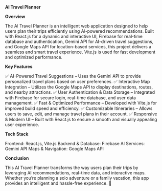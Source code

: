 <b>AI Travel Planner</b>

<b>Overview</b>

The AI Travel Planner is an intelligent web application designed to help users plan their trips efficiently using AI-powered recommendations. Built with React.js for a dynamic and interactive UI, Firebase for real-time database and authentication, Gemini API for AI-driven travel suggestions, and Google Maps API for location-based services, this project delivers a seamless and smart travel experience. Vite.js is used for fast development and optimized performance.

<b>Key Features</b>

✅ AI-Powered Travel Suggestions – Uses the Gemini API to provide personalized travel plans based on user preferences.
✅ Interactive Map Integration – Utilizes the Google Maps API to display destinations, routes, and nearby attractions.
✅ User Authentication & Data Storage – Integrated with Firebase for secure login, real-time database, and user data management.
✅ Fast & Optimized Performance – Developed with Vite.js for improved build speed and efficiency.
✅ Customizable Itineraries – Allows users to save, edit, and manage travel plans in their account.
✅ Responsive & Modern UI – Built with React.js to ensure a smooth and visually appealing user experience.

<b>Tech Stack</b>

Frontend: React.js, Vite.js
Backend & Database: Firebase
AI Services: Gemini API
Maps & Navigation: Google Maps API

<b>Conclusion</b>

This AI Travel Planner transforms the way users plan their trips by leveraging AI recommendations, real-time data, and interactive maps. Whether you’re planning a solo adventure or a family vacation, this app provides an intelligent and hassle-free experience. 🚀
